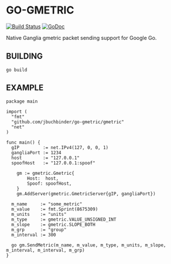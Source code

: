 GO-GMETRIC
==========

[![Build Status](https://secure.travis-ci.org/jbuchbinder/go-gmetric.png)](http://travis-ci.org/jbuchbinder/go-gmetric)
[![GoDoc](https://godoc.org/github.com/jbuchbinder/go-gmetric/gmetric?status.png)](https://godoc.org/github.com/jbuchbinder/go-gmetric/gmetric)

Native Ganglia gmetric packet sending support for Google Go.

BUILDING
---------

```go build```

EXAMPLE
-------

```
package main

import (
  "fmt"
  "github.com/jbuchbinder/go-gmetric/gmetric"
  "net"
)

func main() {
  gIP         := net.IPv4(127, 0, 0, 1)
  gangliaPort := 1234
  host        := "127.0.0.1"
  spoofHost   := "127.0.0.1:spoof"

	gm := gmetric.Gmetric{
		Host:  host,
		Spoof: spoofHost,
	}
	gm.AddServer(gmetric.GmetricServer{gIP, gangliaPort})

  m_name     := "some_metric"
  m_value    := fmt.Sprint(8675309)
  m_units    := "units"
  m_type     := gmetric.VALUE_UNSIGNED_INT
  m_slope    := gmetric.SLOPE_BOTH
  m_grp      := "group"
  m_interval := 300

  go gm.SendMetric(m_name, m_value, m_type, m_units, m_slope, m_interval, m_interval, m_grp)
}
```

